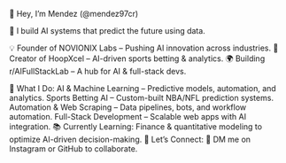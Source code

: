 👋 Hey, I’m Mendez (@mendez97cr)

🔮 I build AI systems that predict the future using data.


💡 Founder of NOVIONIX Labs – Pushing AI innovation across industries.
🏀 Creator of HoopXcel – AI-driven sports betting & analytics.
🌍 Building r/AIFullStackLab – A hub for AI & full-stack devs.

🚀 What I Do:
AI & Machine Learning – Predictive models, automation, and analytics.
Sports Betting AI – Custom-built NBA/NFL prediction systems.
Automation & Web Scraping – Data pipelines, bots, and workflow automation.
Full-Stack Development – Scalable web apps with AI integration.
📚 Currently Learning:
Finance & quantitative modeling to optimize AI-driven decision-making.
💬 Let’s Connect:
📩 DM me on Instagram or GitHub to collaborate.
